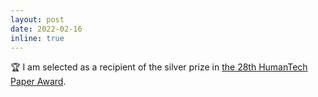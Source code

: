 ```yaml
---
layout: post
date: 2022-02-16
inline: true
---
```


:trophy: I am selected as a recipient of the silver prize in [the 28th HumanTech Paper Award](https://humantech.samsung.com).
